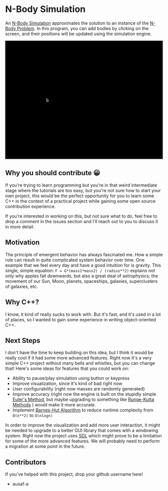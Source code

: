 # N-Body Simulation
An [N-Body Simulation](https://en.wikipedia.org/wiki/N-body_simulation) approximates the solution to an instance of the [N-Body Problem](https://en.wikipedia.org/wiki/N-body_problem). In this program, you can add bodies by clicking on the screen, and their positions will be updated using the simulation engine.  

![Demo](./nbody.gif)

## Why you should contribute 😀
If you're trying to learn programming but you're in that weird intermediate stage where the tutorials are too easy, but you're not sure how to start your own project, this would be the perfect opportunity for you to learn some C++ in the context of a practical project while gaining some open source contribution experience. 

If you're interested in working on this, but not sure what to do, feel free to drop a comment in the issues section and I'll reach out to you to discuss it in more detail. 

## Motivation
The principle of emergent behavior has always fascinated me. How a simple rule can result in quite complicated system behavior over time. One example that we feel every day and have a good intuition for is gravity. This single, simple equation: `F = G*(mass1*mass2) / (radius**2)` explains not only why apples fall downwards, but also a great deal of astrophysics; the movement of our Sun, Moon, planets, spaceships, galaxies, superclusters of galaxies, etc. 

## Why C++?
I know, it kind of really sucks to work with. But it's fast, and it's used in a lot of places, so I wanted to gain some experience in writing object-oriented C++. 

## Next Steps
I don't have the time to keep building on this idea, but I think it would be really cool if it had some more advanced features. Right now it's a very simple C++ project without many bells and whistles, but you can change that! Here's some ideas for features that you could work on: 


- Ability to pause/play simulation using button or keypress 
- Improve visualization, since it's kind of bad right now  
- User configurability (right now masses are randomly generated)
- Improve accuracy (right now the engine is built on the stupidly simple [Euler's Method](https://x-engineer.org/euler-integration/#:~:text=The%20Euler%20method%20is%20a,proportional%20to%20the%20step%20size.), but maybe upgrading to something like [Runge-Kutta Methods](https://en.wikipedia.org/wiki/Runge%E2%80%93Kutta_methods) ) would make it more accurate.
- Implement [Barnes-Hut Algorithm](http://arborjs.org/docs/barnes-hut) to reduce runtime complexity from `O(n**2)` to `O(nlogn)`

In order to improve the visualization and add more user interaction, it might be needed to upgrade to a better GUI library that comes with a windowing system. Right now the project uses [SDL](https://www.libsdl.org/) which might prove to be a limitation for some of the more advanced features. We will probably need to perform a migration at some point in the future. 

## Contributors
If you've helped with this project, drop your github username here!
- ausaf-a


